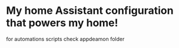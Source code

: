 # My home Assistant configuration that powers my home!

for automations scripts check appdeamon folder